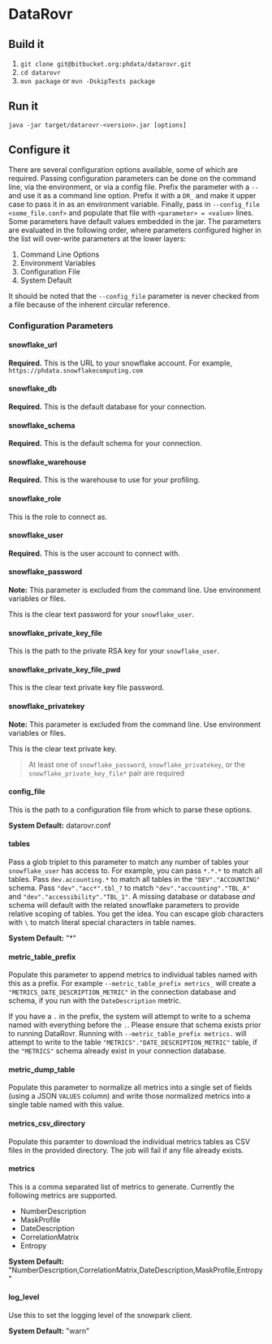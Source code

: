 # DataRovr #

## Build it ##
1. `git clone git@bitbucket.org:phdata/datarovr.git`
2. `cd datarovr`
3. `mvn package` or `mvn -DskipTests package`

## Run it ##
`java -jar target/datarovr-<version>.jar [options]`

## Configure it ##
There are several configuration options available, some of which are required.
Passing configuration parameters can be done on the command line, via the environment,
or via a config file. Prefix the parameter with a `--` and use it as a command line
option. Prefix it with a `DR_` and make it upper case to pass it in as an environment
variable. Finally, pass in `--config_file <some_file.conf>` and populate that file
with `<parameter> = <value>` lines. Some parameters have default values embedded
in the jar. The parameters are evaluated in the following order, where parameters
configured higher in the list will over-write parameters at the lower layers:

1. Command Line Options
2. Environment Variables
3. Configuration File
4. System Default

It should be noted that the `--config_file` parameter is never checked from a file
because of the inherent circular reference.

### Configuration Parameters ###

#### snowflake_url ####
**Required.** This is the URL to your snowflake account. For example,
`https://phdata.snowflakecomputing.com`

#### snowflake_db ####
**Required.** This is the default database for your connection.

#### snowflake_schema ####
**Required.** This is the default schema for your connection.

#### snowflake_warehouse ####
**Required.** This is the warehouse to use for your profiling.

#### snowflake_role ####
This is the role to connect as.

#### snowflake_user ####
**Required.** This is the user account to connect with.

#### snowflake_password ####
**Note:** This parameter is excluded from the command line. Use environment variables or files.

This is the clear text password for your `snowflake_user`.

#### snowflake_private_key_file ####
This is the path to the private RSA key for your `snowflake_user`.

#### snowflake_private_key_file_pwd ####
This is the clear text private key file password.

#### snowflake_privatekey ####
**Note:** This parameter is excluded from the command line. Use environment variables or files.

This is the clear text private key.

>At least one of `snowflake_password`, `snowflake_privatekey`, or the 
> `snowflake_private_key_file*` pair are required

#### config_file ####
This is the path to a configuration file from which to parse these options.

**System Default:** datarovr.conf

#### tables ####
Pass a glob triplet to this parameter to match any number of tables your 
`snowflake_user` has access to. For example, you can pass `*.*.*` to match
all tables. Pass `dev.accounting.*` to match all tables in the `"DEV"."ACCOUNTING"` schema.
Pass `"dev"."acc*".tbl_?` to match `"dev"."accounting"."TBL_A"` and 
`"dev"."accessibility"."TBL_1"`. A missing database or database *and* schema will default
with the related snowflake parameters to provide relative scoping of tables. You get the idea.
You can escape glob characters with `\` to match literal special characters in table names.

**System Default:** "*"

#### metric_table_prefix ####
Populate this parameter to append metrics to individual tables named with this as a prefix. 
For example `--metric_table_prefix metrics_` will create a `"METRICS_DATE_DESCRIPTION_METRIC"` 
in the connection database and schema, if you run with the `DateDescription` metric.

If you have a `.` in the prefix, the system will attempt to write to a schema named with 
everything before the `.`. Please ensure that schema exists prior to running DataRovr.
Running with `--metric_table_prefix metrics.` will attempt to write to the table
`"METRICS"."DATE_DESCRIPTION_METRIC"` table, if the `"METRICS"` schema already exist 
in your connection database.

#### metric_dump_table ####
Populate this parameter to normalize all metrics into a single set of fields 
(using a JSON `VALUES` column) and write those normalized metrics into a single table
named with this value.

#### metrics_csv_directory ####
Populate this paramter to download the individual metrics tables as CSV files in the provided
directory. The job will fail if any file already exists.

#### metrics ####
This is a comma separated list of metrics to generate. Currently the following metrics are
supported.

 * NumberDescription
 * MaskProfile
 * DateDescription
 * CorrelationMatrix
 * Entropy

**System Default:** "NumberDescription,CorrelationMatrix,DateDescription,MaskProfile,Entropy"

#### log_level ####
Use this to set the logging level of the snowpark client.

**System Default:** "warn"